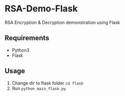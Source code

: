 # RSA-Demo-Flask
RSA Encryption &amp; Decryption demonstration using Flask

## Requirements
* Python3
* Flask

## Usage
1. Change dir to flask folder `cd flask`
2. Run `python main_flask.py`
